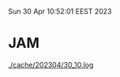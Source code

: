 Sun 30 Apr 10:52:01 EEST 2023
# JAM
<a href='./cache/202304/30_10.log'>./cache/202304/30_10.log</a>
